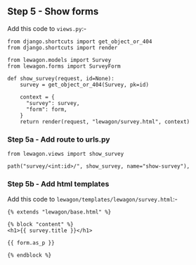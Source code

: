 ## Step 5 - Show forms

Add this code to `views.py`:-

```
from django.shortcuts import get_object_or_404
from django.shortcuts import render

from lewagon.models import Survey
from lewagon.forms import SurveyForm

def show_survey(request, id=None):
    survey = get_object_or_404(Survey, pk=id)
    
    context = {
      "survey": survey,
      "form": form,
    }
    return render(request, "lewagon/survey.html", context)
```

### Step 5a - Add route to urls.py

```
from lewagon.views import show_survey
```

```
path("survey/<int:id>/", show_survey, name="show-survey"),
```

### Step 5b - Add html templates

Add this code to `lewagon/templates/lewagon/survey.html`:-

```
{% extends "lewagon/base.html" %}

{% block "content" %}
<h1>{{ survey.title }}</h1>

{{ form.as_p }}

{% endblock %}
```
